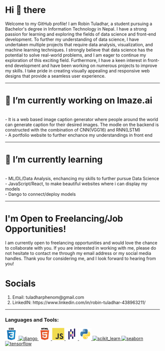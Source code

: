 <h1 >Hi 👋 there</h1>
Welcome to my GitHub profile! I am Robin Tuladhar, a student pursuing a Bachelor's degree in Information Technology in Nepal. I have a strong passion for learning and exploring the fields of data science and front-end development. To further my understanding of data science, I have undertaken multiple projects that require data analysis, visualization, and machine learning techniques. I strongly believe that data science has the potential to solve real-world problems, and I am eager to continue my exploration of this exciting field. Furthermore, I have a keen interest in front-end development and have been working on numerous projects to improve my skills. I take pride in creating visually appealing and responsive web designs that provide a seamless user experience.
<hr>
<h1>🔭 I’m currently working on Imaze.ai</h1> <br>
- It is a web based image caption generator where people around the world can generate caption for their desired images. The modle on the backend is constructed with     the combination of CNN(VGG16) and RNN(LSTM)<br>
- A portfolio website to further enchance my understandings in front end
<hr>
<h1>🌱 I’m currently learning</h1><br>
- ML/DL/Data Analysis, enchancing my skills to further pursue Data Science<br>
- JavaScript/React, to make beautiful websites where i can display my models<br>
- Dango to connect/deploy models
<hr>
<h1>I'm Open to Freelancing/Job Opportunities!</h1>
I am currently open to freelancing opportunities and would love the chance to collaborate with you. If you are interested in working with me, please do not hesitate to contact me through my email address or my social media handles. Thank you for considering me, and I look forward to hearing from you!<br>

<h1>Socials</h1>
<ol>
  <li>Email: tuladharphenom@gmail.com</li>
  <li>LinkedIN: https://www.linkedin.com/in/robin-tuladhar-438963211/</li>
</ol>
<hr>

<h3 align="left">Languages and Tools:</h3>
<p align="left"> <a href="https://www.w3schools.com/css/" target="_blank" rel="noreferrer"> <img src="https://raw.githubusercontent.com/devicons/devicon/master/icons/css3/css3-original-wordmark.svg" alt="css3" width="40" height="40"/> </a> <a href="https://www.djangoproject.com/" target="_blank" rel="noreferrer"> <img src="https://cdn.worldvectorlogo.com/logos/django.svg" alt="django" width="40" height="40"/> </a> <a href="https://www.w3.org/html/" target="_blank" rel="noreferrer"> <img src="https://raw.githubusercontent.com/devicons/devicon/master/icons/html5/html5-original-wordmark.svg" alt="html5" width="40" height="40"/> </a> <a href="https://developer.mozilla.org/en-US/docs/Web/JavaScript" target="_blank" rel="noreferrer"> <img src="https://raw.githubusercontent.com/devicons/devicon/master/icons/javascript/javascript-original.svg" alt="javascript" width="40" height="40"/> </a> <a href="https://pandas.pydata.org/" target="_blank" rel="noreferrer"> <img src="https://raw.githubusercontent.com/devicons/devicon/2ae2a900d2f041da66e950e4d48052658d850630/icons/pandas/pandas-original.svg" alt="pandas" width="40" height="40"/> </a> <a href="https://www.python.org" target="_blank" rel="noreferrer"> <img src="https://raw.githubusercontent.com/devicons/devicon/master/icons/python/python-original.svg" alt="python" width="40" height="40"/> </a> <a href="https://scikit-learn.org/" target="_blank" rel="noreferrer"> <img src="https://upload.wikimedia.org/wikipedia/commons/0/05/Scikit_learn_logo_small.svg" alt="scikit_learn" width="40" height="40"/> </a> <a href="https://seaborn.pydata.org/" target="_blank" rel="noreferrer"> <img src="https://seaborn.pydata.org/_images/logo-mark-lightbg.svg" alt="seaborn" width="40" height="40"/> </a> <a href="https://www.tensorflow.org" target="_blank" rel="noreferrer"> <img src="https://www.vectorlogo.zone/logos/tensorflow/tensorflow-icon.svg" alt="tensorflow" width="40" height="40"/> </a> </p>

